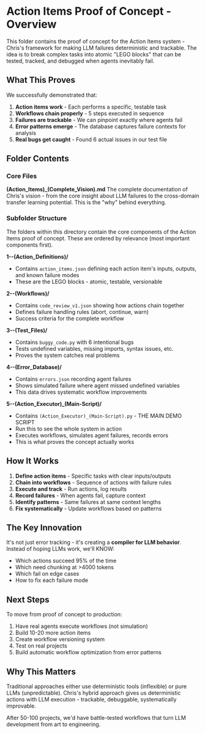 # Action Items Proof of Concept - Overview

This folder contains the proof of concept for the Action Items system - Chris's framework for making LLM failures deterministic and trackable. The idea is to break complex tasks into atomic "LEGO blocks" that can be tested, tracked, and debugged when agents inevitably fail.

## What This Proves

We successfully demonstrated that:
1. **Action items work** - Each performs a specific, testable task
2. **Workflows chain properly** - 5 steps executed in sequence
3. **Failures are trackable** - We can pinpoint exactly where agents fail
4. **Error patterns emerge** - The database captures failure contexts for analysis
5. **Real bugs get caught** - Found 6 actual issues in our test file

## Folder Contents

### Core Files

**(Action_Items)_(Complete_Vision).md**
The complete documentation of Chris's vision - from the core insight about LLM failures to the cross-domain transfer learning potential. This is the "why" behind everything.

### Subfolder Structure

The folders within this directory contain the core components of the Action Items proof of concept. These are ordered by relevance (most important components first).

**1--(Action_Definitions)/**
- Contains `action_items.json` defining each action item's inputs, outputs, and known failure modes
- These are the LEGO blocks - atomic, testable, versionable

**2--(Workflows)/**
- Contains `code_review_v1.json` showing how actions chain together
- Defines failure handling rules (abort, continue, warn)
- Success criteria for the complete workflow

**3--(Test_Files)/**
- Contains `buggy_code.py` with 6 intentional bugs
- Tests undefined variables, missing imports, syntax issues, etc.
- Proves the system catches real problems

**4--(Error_Database)/**
- Contains `errors.json` recording agent failures
- Shows simulated failure where agent missed undefined variables
- This data drives systematic workflow improvements

**5--(Action_Executor)_(Main-Script)/**
- Contains `(Action_Executor)_(Main-Script).py` - THE MAIN DEMO SCRIPT
- Run this to see the whole system in action
- Executes workflows, simulates agent failures, records errors
- This is what proves the concept actually works

## How It Works

1. **Define action items** - Specific tasks with clear inputs/outputs
2. **Chain into workflows** - Sequence of actions with failure rules
3. **Execute and track** - Run actions, log results
4. **Record failures** - When agents fail, capture context
5. **Identify patterns** - Same failures at same context lengths
6. **Fix systematically** - Update workflows based on patterns

## The Key Innovation

It's not just error tracking - it's creating a **compiler for LLM behavior**. Instead of hoping LLMs work, we'll KNOW:
- Which actions succeed 95% of the time
- Which need chunking at >4000 tokens
- Which fail on edge cases
- How to fix each failure mode

## Next Steps

To move from proof of concept to production:
1. Have real agents execute workflows (not simulation)
2. Build 10-20 more action items
3. Create workflow versioning system
4. Test on real projects
5. Build automatic workflow optimization from error patterns

## Why This Matters

Traditional approaches either use deterministic tools (inflexible) or pure LLMs (unpredictable). Chris's hybrid approach gives us deterministic actions with LLM execution - trackable, debuggable, systematically improvable.

After 50-100 projects, we'd have battle-tested workflows that turn LLM development from art to engineering.
